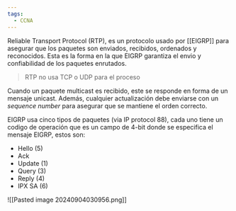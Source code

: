 ```yaml
---
tags:
  - CCNA
---
```

Reliable Transport Protocol (RTP), es un protocolo usado por [[EIGRP]] para asegurar que los paquetes son enviados, recibidos, ordenados y reconocidos. Esta es la forma en la que EIGRP garantiza el envio y confiabilidad de los paquetes enrutados.  

> RTP no usa TCP o UDP para el proceso 

Cuando un paquete multicast es recibido, este se responde en forma de un mensaje unicast. Además, cualquier actualización debe enviarse con un _sequence number_ para asegurar que se mantiene el orden correcto. 

EIGRP usa cinco tipos de paquetes (via IP protocol 88), cada uno tiene un codigo de operación que es un campo de 4-bit donde se especifica el mensaje EIGRP, estos son:
- Hello (5)
- Ack
- Update (1)
- Query (3)
- Reply (4)
- IPX SA (6)

![[Pasted image 20240904030956.png]]
